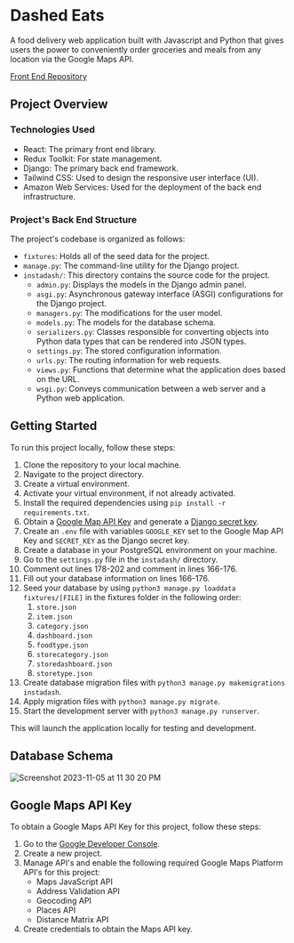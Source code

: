 # Dashed Eats
A food delivery web application built with Javascript and Python that gives users the power to conveniently order groceries and meals from any location via the Google Maps API.

[Front End Repository](https://github.com/eTrejoLujano/dashed-eats-react)

## Project Overview
### Technologies Used
- React: The primary front end library.
- Redux Toolkit: For state management.
- Django: The primary back end framework. 
- Tailwind CSS: Used to design the responsive user interface (UI).
- Amazon Web Services: Used for the deployment of the back end infrastructure.

### Project's Back End Structure 
The project's codebase is organized as follows:
- `fixtures`: Holds all of the seed data for the project.
- `manage.py`: The command-line utility for the Django project.
- `instadash/`: This directory contains the source code for the project.
  - `admin.py`: Displays the models in the Django admin panel.
  - `asgi.py`: Asynchronous gateway interface (ASGI) configurations for the Django project.
  - `managers.py`: The modifications for the user model.
  - `models.py`: The models for the database schema.
  - `serializers.py`: Classes responsible for converting objects into Python data types that can be rendered into JSON types.
  - `settings.py`: The stored configuration information.
  - `urls.py`: The routing information for web requests.
  - `views.py`: Functions that determine what the application does based on the URL.
  - `wsgi.py`: Conveys communication between a web server and a Python web application.

## Getting Started
To run this project locally, follow these steps:
1. Clone the repository to your local machine.
2. Navigate to the project directory.
3. Create a virtual environment.
4. Activate your virtual environment, if not already activated.
5. Install the required dependencies using `pip install -r requirements.txt`.
6. Obtain a [Google Map API Key](#Google-Maps-API-Key) and generate a [Django secret key](https://djecrety.ir/).
7. Create an `.env` file with variables `GOOGLE_KEY` set to the Google Map API Key and `SECRET_KEY` as the Django secret key.
8. Create a database in your PostgreSQL environment on your machine.
9. Go to the `settings.py` file in the `instadash/` directory.
10. Comment out lines 178-202 and comment in lines 166-176.
11. Fill out your database information on lines 166-176.
12. Seed your database by using `python3 manage.py loaddata fixtures/[FILE]` in the fixtures folder in the following order:
    1. `store.json`
    2. `item.json`
    3. `category.json`
    4. `dashboard.json`
    5. `foodtype.json`
    6. `storecategory.json`
    7. `storedashboard.json`
    8. `storetype.json`
13. Create database migration files with `python3 manage.py makemigrations instadash`.
14. Apply migration files with `python3 manage.py migrate`.
15. Start the development server with `python3 manage.py runserver`.

This will launch the application locally for testing and development.

## Database Schema

![Screenshot 2023-11-05 at 11 30 20 PM](https://github.com/eTrejoLujano/dashed-eats-django/assets/85711028/b2b56a8b-df9c-4ab7-9848-aeb9a328ae48)

## Google Maps API Key
To obtain a Google Maps API Key for this project, follow these steps:
  1. Go to the [Google Developer Console](https://console.developers.google.com).
  2. Create a new project.
  3. Manage API's and enable the following required Google Maps Platform API's for this project:
     - Maps JavaScript API
     - Address Validation API
     - Geocoding API
     - Places API
     - Distance Matrix API
  4. Create credentials to obtain the Maps API key.
